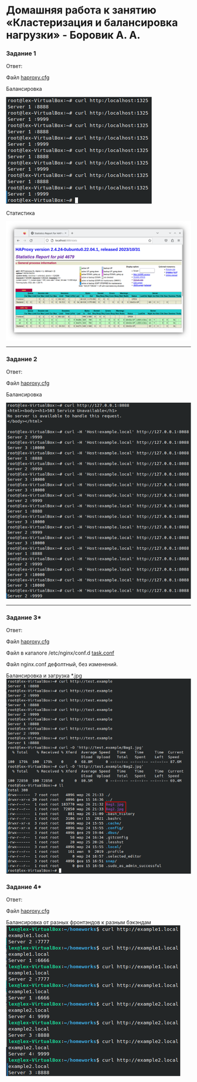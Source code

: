 # Домашняя работа к занятию «Кластеризация и балансировка нагрузки» - Боровик А. А.

### Задание 1

Ответ:

Файл [haproxy.cfg](https://github.com/Lex-Chaos/claster-balance-hw/blob/main/files/Task1_haproxy.cfg)

Балансировка

![Балансировка](https://github.com/Lex-Chaos/claster-balance-hw/blob/main/img/Task1_tcp_balance_roundrobin.png)

Статистика

![Статистика](https://github.com/Lex-Chaos/claster-balance-hw/blob/main/img/Task1_statistic.png)


---

### Задание 2

Ответ:

Файл [haproxy.cfg](https://github.com/Lex-Chaos/claster-balance-hw/blob/main/files/Task2_haproxy.cfg)

Балансировка

![Балансировка](https://github.com/Lex-Chaos/claster-balance-hw/blob/main/img/Task2_http_balance_roundrobin.png)

---

### Задание 3*

Ответ:

Файл [haproxy.cfg](https://github.com/Lex-Chaos/claster-balance-hw/blob/main/files/Task3_haproxy.cfg)

Файл в каталоге /etc/nginx/conf.d [task.conf](https://github.com/Lex-Chaos/claster-balance-hw/blob/main/files/Task3_nginx_test.conf)

Файл nginx.conf дефолтный, без изменений.

Балансировка и загрузка *.jpg ![Балансировка и скачивание](https://github.com/Lex-Chaos/claster-balance-hw/blob/main/img/Task3_balance_and_jpg.png)

### Задание 4*

Ответ:

Файл [haproxy.cfg](https://github.com/Lex-Chaos/claster-balance-hw/blob/main/files/Task4_haproxy.cfg)

Балансировка от разных фронтэндов к разным бэкэндам![Балансировка](https://github.com/Lex-Chaos/claster-balance-hw/blob/main/img/Task4_backend_and_frontend.png)
